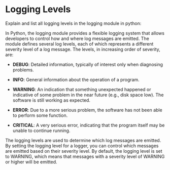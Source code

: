 # Logging Levels

Explain and list all logging levels in the logging module in python:

In Python, the logging module provides a flexible logging system that allows developers to control how and where log messages are emitted. The module defines several log levels, each of which represents a different severity level of a log message. The levels, in increasing order of severity, are:

- __DEBUG__: Detailed information, typically of interest only when diagnosing problems.

- __INFO__: General information about the operation of a program.

- __WARNING__: An indication that something unexpected happened or indicative of some problem in the near future (e.g., disk space low). The software is still working as expected.

- __ERROR__: Due to a more serious problem, the software has not been able to perform some function.

- __CRITICAL__: A very serious error, indicating that the program itself may be unable to continue running.

The logging levels are used to determine which log messages are emitted. By setting the logging level for a logger, you can control which messages are emitted based on their severity level. By default, the logging level is set to WARNING, which means that messages with a severity level of WARNING or higher will be emitted.